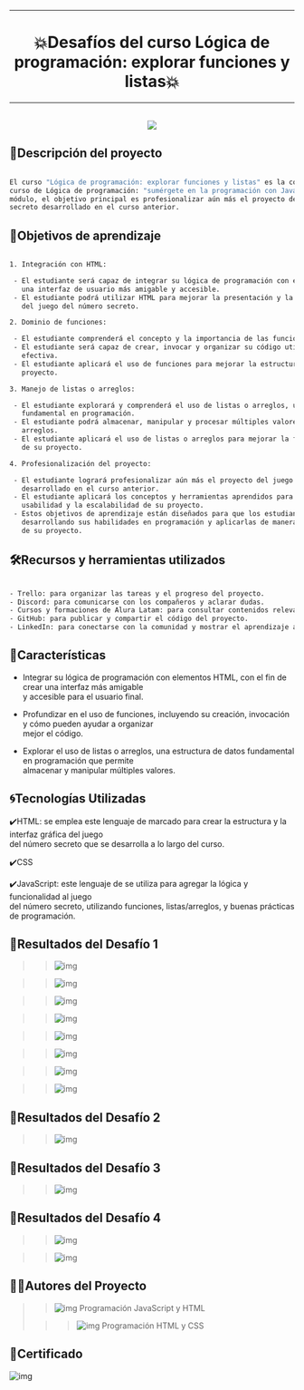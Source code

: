 ***
# <h1 align="center"> 💥Desafíos del curso Lógica de programación: explorar funciones y listas💥 </h1>
***

<p align="center">
<br><img src="img/curso.png">
</p>

## 📄Descripción del proyecto

```sh

El curso "Lógica de programación: explorar funciones y listas" es la continuación del primer 
curso de Lógica de programación: "sumérgete en la programación con JavaScript". En este nuevo 
módulo, el objetivo principal es profesionalizar aún más el proyecto del juego del número 
secreto desarrollado en el curso anterior.

```

## 📃Objetivos de aprendizaje

```sh

1. Integración con HTML:

 - El estudiante será capaz de integrar su lógica de programación con elementos HTML para crear 
   una interfaz de usuario más amigable y accesible.
 - El estudiante podrá utilizar HTML para mejorar la presentación y la interactividad del proyecto 
   del juego del número secreto.

2. Dominio de funciones:

 - El estudiante comprenderá el concepto y la importancia de las funciones en la programación.
 - El estudiante será capaz de crear, invocar y organizar su código utilizando funciones de manera 
   efectiva.
 - El estudiante aplicará el uso de funciones para mejorar la estructura y la modularidad de su 
   proyecto.

3. Manejo de listas o arreglos:

 - El estudiante explorará y comprenderá el uso de listas o arreglos, una estructura de datos 
   fundamental en programación.
 - El estudiante podrá almacenar, manipular y procesar múltiples valores utilizando listas o 
   arreglos.
 - El estudiante aplicará el uso de listas o arreglos para mejorar la funcionalidad y la eficiencia 
   de su proyecto.

4. Profesionalización del proyecto:

 - El estudiante logrará profesionalizar aún más el proyecto del juego del número secreto 
   desarrollado en el curso anterior.
 - El estudiante aplicará los conceptos y herramientas aprendidos para mejorar la calidad, la 
   usabilidad y la escalabilidad de su proyecto.
 - Estos objetivos de aprendizaje están diseñados para que los estudiantes puedan continuar 
   desarrollando sus habilidades en programación y aplicarlas de manera práctica en el mejoramiento 
   de su proyecto.

```

## 🛠️Recursos y herramientas utilizados

```sh

- Trello: para organizar las tareas y el progreso del proyecto.
- Discord: para comunicarse con los compañeros y aclarar dudas.
- Cursos y formaciones de Alura Latam: para consultar contenidos relevantes y obtener más información.
- GitHub: para publicar y compartir el código del proyecto.
- LinkedIn: para conectarse con la comunidad y mostrar el aprendizaje adquirido.

```

## 📑Características

- Integrar su lógica de programación con elementos HTML, con el fin de crear una interfaz más amigable  
  y accesible para el usuario final.

- Profundizar en el uso de funciones, incluyendo su creación, invocación y cómo pueden ayudar a organizar   
  mejor el código.

- Explorar el uso de listas o arreglos, una estructura de datos fundamental en programación que permite   
  almacenar y manipular múltiples valores.

## 🌀Tecnologías Utilizadas

✔️HTML: se emplea este lenguaje de marcado para crear la estructura y la interfaz gráfica del juego   
  del número secreto que se desarrolla a lo largo del curso.

✔️CSS

✔️JavaScript: este lenguaje de se utiliza para agregar la lógica y funcionalidad al juego   
  del número secreto, utilizando funciones, listas/arreglos, y buenas prácticas de programación.  

## 🔆Resultados del Desafío 1

>> ![img](img/HoraDesafio.png)

>> ![img](img/botonClick.png)

>> ![img](img/clickPrompt.png)

>> ![img](img/alertaPrompt.png)

>> ![img](img/clickAlert.png)

>> ![img](img/clickSuma.png)

>> ![img](img/suma2.png)

>> ![img](img/suma3.png)

## 🔆Resultados del Desafío 2

>> ![img](img/consola2.png)

## 🔆Resultados del Desafío 3

>> ![img](img/consola3.png)

## 🔆Resultados del Desafío 4

>> ![img](img/consola4.png)

>> ![img](img/consola5.png)

## 👩👨Autores del Proyecto

>> ![img](img/Foto-Pequeña-julio.png)    Programación JavaScript y HTML
>                               
>>> ![img](img/alura-latam.png)  Programación HTML y CSS

## 📜Certificado

![img](img/certificado.png)


